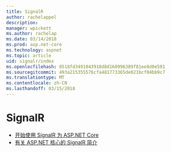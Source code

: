 ```yaml
---
title: SignalR
author: rachelappel
description: 
manager: wpickett
ms.author: rachelap
ms.date: 03/14/2018
ms.prod: asp.net-core
ms.technology: aspnet
ms.topic: article
uid: signalr/index
ms.openlocfilehash: 8518fd3491043910d8d160996389f81ee8d0e501
ms.sourcegitcommit: 493a215355576cfa481773365de021bcf04bb9c7
ms.translationtype: MT
ms.contentlocale: zh-CN
ms.lasthandoff: 03/15/2018
---
```

# <a name="signalr"></a>SignalR

* [开始使用 SignalR 为 ASP.NET Core](xref:signalr/get-started-signalr-core)
* [有关 ASP.NET 核心的 SignalR 简介](xref:signalr/introduction-signalr-core)
